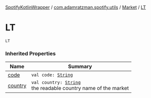 [SpotifyKotlinWrapper](../../index.md) / [com.adamratzman.spotify.utils](../index.md) / [Market](index.md) / [LT](./-l-t.md)

# LT

`LT`

### Inherited Properties

| Name | Summary |
|---|---|
| [code](code.md) | `val code: `[`String`](https://kotlinlang.org/api/latest/jvm/stdlib/kotlin/-string/index.html) |
| [country](country.md) | `val country: `[`String`](https://kotlinlang.org/api/latest/jvm/stdlib/kotlin/-string/index.html)<br>the readable country name of the market |
